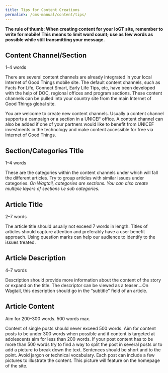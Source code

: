 ```yaml
---
title: Tips for Content Creations
permalink: /cms-manual/content/tips/
---
```


**The rule of thumb: When creating content for your IoGT site, remember to write for mobile! This means to limit word count; use as few words as possible while still transmitting your message.**

## Content Channel/Section
<p class="lead fst-italic">1&ndash;4 words</p>

There are several content channels are already integrated in your local Internet of Good Things mobile site. The default content channels, such as Facts For Life, Connect Smart, Early Life Tips, etc, have been developed with the help of DOC, regional offices and program sections. These content channels can be pulled into your country site from the main Internet of Good Things global site.

You are welcome to create new content channels. Usually a content channel supports a campaign or a section in a UNICEF office. A content channel can also be added if one of your partners would like to benefit from UNICEF investments in the technology and make content accessible for free via Internet of Good Things.

## Section/Categories Title
<p class="lead fst-italic">1&ndash;4 words</p>

These are the categories within the content channels under which will fall the different articles. Try to group articles with similar issues under categories. _On Wagtail, categories are sections. You can also create multiple layers of sections i.e sub categories._

## Article Title
<p class="lead fst-italic">2&ndash;7 words</p>

The article title should usually not exceed 7 words in length. Titles of articles should capture attention and preferably have a user benefit approach. Using question marks can help our audience to identify to the issues treated.

## Article Description
<p class="lead fst-italic">4&ndash;7 words</p>

Description should provide more information about the content of the story or expand on the title. The descriptor can be viewed as a teaser….On Wagtail, this description should go in the “subtitle" field of an article.

## Article Content
<p class="lead fst-italic">Aim for 200&ndash;300 words. 500 words max.</p>

Content of single posts should never exceed 500 words. Aim for content posts to be under 300 words when possible and if content is targeted at adolescents aim for less than 200 words. If your post content has to be more than 500 words try to find a way to split the post in several posts or to add a picture to break down the text. Sentences should be short and to the point. Avoid jargon or technical vocabulary. Each post can include a few pictures to illustrate the content. This picture will feature on the homepage of the site.

